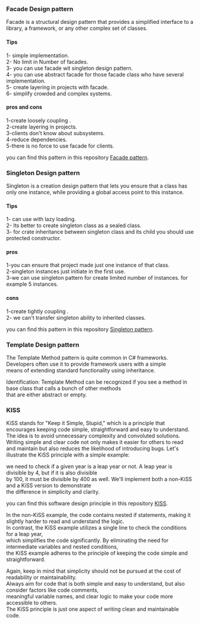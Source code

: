 ### Facade Design pattern
Facade is a structural design pattern that provides a simplified interface to a library, a framework, or any other complex set of classes.

#### Tips
1- simple implementation. <br/>
2- No limit in Number of facades. <br/>
3- you can use facade wit singleton design pattern. <br/>
4- you can use abstract facade for those facade class who have several implementation. <br/> 
5- create layering in projects with facade. <br/>
6- simplify crowded and complex systems. <br/>


#### pros and cons
 1-create loosely coupling . <br/>
 2-create layering in projects.<br/>
 3-clients don't know about subsystems.<br/>
 4-reduce dependencies.<br/>
 5-there is no force to use facade for clients.<br/>
 
 
 
 you can find this pattern in this repository [Facade pattern](https://github.com/MGH1024/DesignPatterns/tree/master/Facade).


### Singleton Design pattern
Singleton is a creation design pattern that lets you ensure that a class has only one instance, while providing a global access point to this instance.

#### Tips
1- can use with lazy loading. <br/>
2- Its better to create singleton class as a sealed class. <br/>
3- for crate inheritance between singleton class and its child you should use protected constructor. <br/>


#### pros 
 1-you can ensure that project made just one instance of that class. <br/>
 2-singleton instances just initiate in the first use. <br/>
 3-we can use  singleton pattern for create limited number of instances. for example 5 instances. <br/>
 
 #### cons
 1-create tightly coupling . <br/>
 2- we can't transfer singleton ability to inherited classes.<br/>
 
 
 
 you can find this pattern in this repository [Singleton pattern](https://github.com/MGH1024/DesignPatterns/tree/master/Singleton).



### Template Design pattern
The Template Method pattern is quite common in C# frameworks. Developers often use it to provide framework users with a simple <br/>
means of extending standard functionality using inheritance.<br/>

Identification: Template Method can be recognized if you see a method in base class that calls a bunch of other methods <br/>
that are either abstract or empty.<br/>




### KISS
KiSS stands for "Keep it Simple, Stupid," which is a principle that encourages keeping code simple, straightforward
and easy to understand. The idea is to avoid unnecessary complexity and convoluted solutions. Writing simple and clear 
code not only makes it easier for others to read and maintain but also reduces the likelihood of introducing bugs.
Let's illustrate the KiSS principle with a simple example: <br/>

we need to check if a given year is a leap year or not. A leap year is divisible by 4, but if it is also divisible <br/>
by 100, it must be divisible by 400 as well. We'll implement both a non-KiSS and a KiSS version to demonstrate <br/>
the difference in simplicity and clarity. <br/>


you can find this software design principle in this repository [KISS](https://github.com/MGH1024/DesignPatterns/blob/master/SoftwareDesignPrinciples/Kiss.cs).


In the non-KiSS example, the code contains nested if statements, making it slightly harder to read and understand the logic.  <br/>
In contrast, the KiSS example utilizes a single line to check the conditions for a leap year,   <br/>
which simplifies the code significantly. By eliminating the need for intermediate variables and nested conditions,  <br/>
the KiSS example adheres to the principle of keeping the code simple and straightforward. <br/>

Again, keep in mind that simplicity should not be pursued at the cost of readability or maintainability. <br/>
Always aim for code that is both simple and easy to understand, but also consider factors like code comments, <br/>
meaningful variable names, and clear logic to make your code more accessible to others.  <br/>
The KiSS principle is just one aspect of writing clean and maintainable code.<br/>
